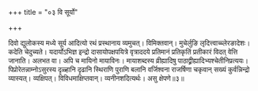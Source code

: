 +++
title = "०३ वि सूर्यो"

+++

दिवो द्युलोकस्य मध्ये सूर्य आदित्यो रथं प्रस्थानाय व्यमुचत्। विमिक्तवान्। मुचेर्लुङि लृदित्त्वाच्च्लेरङादेशः। कदेति चेदुच्यते। यदार्योऽभिज्ञ इन्द्रो दासायोपक्षपयित्रे वृत्राददये प्रतिमानं प्रतिकृतिं प्रतीकारं विदत् वेत्ति जानाति। अलभत वा। अपि च मायिनो मायाविनः। मायाशब्दस्य व्रीह्यादिषु पाठाद्व्रीह्यादिभ्यश्चेतीनिप्रत्ययः। पिप्रोरेतन्नाम्नोऽसुरस्य दृळ्हानि दृढानि स्थिराणि पुराणि बलानि वर्जिश्वना राजर्षिणा चकृवान् सख्यं कुर्वन्निन्द्रो व्यास्यत्। व्यक्षिपत्। विविधमाक्षिप्तवान्। व्यनीनशदित्यर्थः। असु क्षेपणे॥३॥